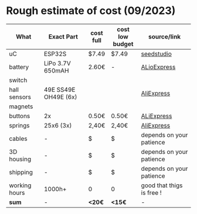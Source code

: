 
# Rough estimate of cost (09/2023)

|What | Exact Part | cost <br>full |cost <br> low budget | source/link |
| --- |  --- |   --- |  --- |  --- |
| uC | ESP32S | $7.49 | $7.49 | [seedstudio](https://www.seeedstudio.com/XIAO-ESP32S3-p-5627.html)
| battery | LiPo 3.7V 650mAH | 2.60€ | - |[ALioExpress](https://de.aliexpress.com/item/4000455115915.html?spm=a2g0o.productlist.main.7.41ca6f16ArI2dF&algo_pvid=be444acd-4f4b-4cda-a2ac-101a421c956c&algo_exp_id=be444acd-4f4b-4cda-a2ac-101a421c956c-3&pdp_npi=4%40dis%21EUR%214.30%212.54%21%21%214.47%21%21%4021038ede16949746338155665e09f2%2110000001856743187%21sea%21DE%212624414627%21S&curPageLogUid=awq7QETJIN6X)
| switch | 
| hall sensors | 49E SS49E OH49E (6x) | | | [AliExpress](https://de.aliexpress.com/item/1005003468214330.html?spm=a2g0o.productlist.main.3.5aa03c88wyMfkn&algo_pvid=11410a93-4be5-41f7-a677-f0ee84cd90d2&algo_exp_id=11410a93-4be5-41f7-a677-f0ee84cd90d2-1&pdp_npi=4%40dis%21EUR%210.78%210.78%21%21%215.91%21%21%4021038ede16949745434783610e09f2%2112000028990371303%21sea%21DE%212624414627%21S&curPageLogUid=npiRKbFeOUlO)
| magnets |
| buttons | 2x | 0.50€ | 0.50€ |[ALiExpress](https://de.aliexpress.com/item/1005004159746274.html?spm=a2g0o.productlist.main.13.1eadO7uvO7uvm0&algo_pvid=1257f480-5dd3-4675-88e3-f90c8aaf1d61&algo_exp_id=1257f480-5dd3-4675-88e3-f90c8aaf1d61-6&pdp_npi=4%40dis%21EUR%211.07%210.64%21%21%211.11%21%21%4021038ede16949749204185448e09f2%2112000028233035152%21sea%21DE%212624414627%21S&curPageLogUid=rMi5cWrSslFC)
| springs | 25x6 (3x) | 2,40€ |2,40€ | [AliExpress](https://de.aliexpress.com/item/1005003764665719.html?spm=a2g0o.order_list.order_list_main.12.72625c5fdbR8PX&gatewayAdapt=glo2deu)
| cables |  - | $ | $ | depends on your patience
| 3D housing | - | $ | $ | depends on your patience
| shipping | - | $ | $ | depends on your patience
| working hours | 1000h+ | 0 | 0 | good that thigs is free !
| **sum** | - | **<20€** | **<15€** | -


